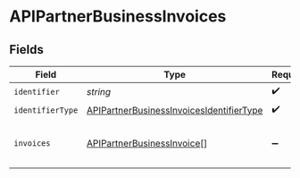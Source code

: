 # APIPartnerBusinessInvoices


## Fields

| Field                                                                                                       | Type                                                                                                        | Required                                                                                                    | Description                                                                                                 |
| ----------------------------------------------------------------------------------------------------------- | ----------------------------------------------------------------------------------------------------------- | ----------------------------------------------------------------------------------------------------------- | ----------------------------------------------------------------------------------------------------------- |
| `identifier`                                                                                                | *string*                                                                                                    | :heavy_check_mark:                                                                                          | N/A                                                                                                         |
| `identifierType`                                                                                            | [APIPartnerBusinessInvoicesIdentifierType](../../models/shared/apipartnerbusinessinvoicesidentifiertype.md) | :heavy_check_mark:                                                                                          | N/A                                                                                                         |
| `invoices`                                                                                                  | [APIPartnerBusinessInvoice](../../models/shared/apipartnerbusinessinvoice.md)[]                             | :heavy_minus_sign:                                                                                          | List of invoices of the business.                                                                           |